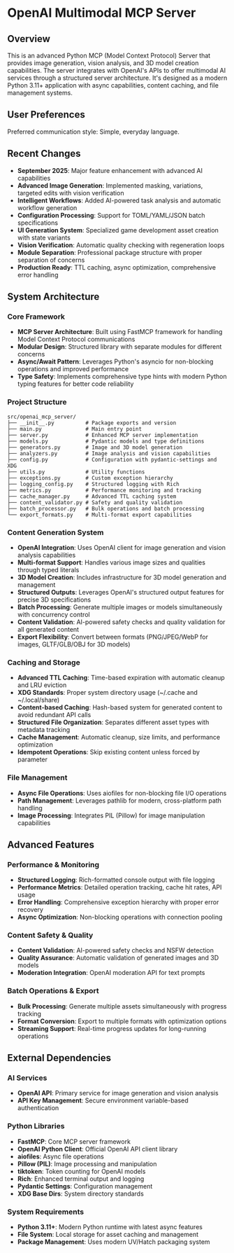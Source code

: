 # OpenAI Multimodal MCP Server

## Overview

This is an advanced Python MCP (Model Context Protocol) Server that provides image generation, vision analysis, and 3D model creation capabilities. The server integrates with OpenAI's APIs to offer multimodal AI services through a structured server architecture. It's designed as a modern Python 3.11+ application with async capabilities, content caching, and file management systems.

## User Preferences

Preferred communication style: Simple, everyday language.

## Recent Changes

- **September 2025**: Major feature enhancement with advanced AI capabilities
- **Advanced Image Generation**: Implemented masking, variations, targeted edits with vision verification
- **Intelligent Workflows**: Added AI-powered task analysis and automatic workflow generation
- **Configuration Processing**: Support for TOML/YAML/JSON batch specifications
- **UI Generation System**: Specialized game development asset creation with state variants
- **Vision Verification**: Automatic quality checking with regeneration loops
- **Module Separation**: Professional package structure with proper separation of concerns
- **Production Ready**: TTL caching, async optimization, comprehensive error handling

## System Architecture

### Core Framework
- **MCP Server Architecture**: Built using FastMCP framework for handling Model Context Protocol communications
- **Modular Design**: Structured library with separate modules for different concerns
- **Async/Await Pattern**: Leverages Python's asyncio for non-blocking operations and improved performance
- **Type Safety**: Implements comprehensive type hints with modern Python typing features for better code reliability

### Project Structure
```
src/openai_mcp_server/
├── __init__.py          # Package exports and version
├── main.py              # Main entry point
├── server.py            # Enhanced MCP server implementation
├── models.py            # Pydantic models and type definitions
├── generators.py        # Image and 3D model generation
├── analyzers.py         # Image analysis and vision capabilities
├── config.py            # Configuration with pydantic-settings and XDG
├── utils.py             # Utility functions
├── exceptions.py        # Custom exception hierarchy
├── logging_config.py    # Structured logging with Rich
├── metrics.py           # Performance monitoring and tracking
├── cache_manager.py     # Advanced TTL caching system
├── content_validator.py # Safety and quality validation
├── batch_processor.py   # Bulk operations and batch processing
└── export_formats.py    # Multi-format export capabilities
```

### Content Generation System
- **OpenAI Integration**: Uses OpenAI client for image generation and vision analysis capabilities
- **Multi-format Support**: Handles various image sizes and qualities through typed literals
- **3D Model Creation**: Includes infrastructure for 3D model generation and management
- **Structured Outputs**: Leverages OpenAI's structured output features for precise 3D specifications
- **Batch Processing**: Generate multiple images or models simultaneously with concurrency control
- **Content Validation**: AI-powered safety checks and quality validation for all generated content
- **Export Flexibility**: Convert between formats (PNG/JPEG/WebP for images, GLTF/GLB/OBJ for 3D models)

### Caching and Storage
- **Advanced TTL Caching**: Time-based expiration with automatic cleanup and LRU eviction
- **XDG Standards**: Proper system directory usage (~/.cache and ~/.local/share)
- **Content-based Caching**: Hash-based system for generated content to avoid redundant API calls
- **Structured File Organization**: Separates different asset types with metadata tracking
- **Cache Management**: Automatic cleanup, size limits, and performance optimization
- **Idempotent Operations**: Skip existing content unless forced by parameter

### File Management
- **Async File Operations**: Uses aiofiles for non-blocking file I/O operations
- **Path Management**: Leverages pathlib for modern, cross-platform path handling
- **Image Processing**: Integrates PIL (Pillow) for image manipulation capabilities

## Advanced Features

### Performance & Monitoring
- **Structured Logging**: Rich-formatted console output with file logging
- **Performance Metrics**: Detailed operation tracking, cache hit rates, API usage
- **Error Handling**: Comprehensive exception hierarchy with proper error recovery
- **Async Optimization**: Non-blocking operations with connection pooling

### Content Safety & Quality
- **Content Validation**: AI-powered safety checks and NSFW detection
- **Quality Assurance**: Automatic validation of generated images and 3D models
- **Moderation Integration**: OpenAI moderation API for text prompts

### Batch Operations & Export
- **Bulk Processing**: Generate multiple assets simultaneously with progress tracking
- **Format Conversion**: Export to multiple formats with optimization options
- **Streaming Support**: Real-time progress updates for long-running operations

## External Dependencies

### AI Services
- **OpenAI API**: Primary service for image generation and vision analysis
- **API Key Management**: Secure environment variable-based authentication

### Python Libraries
- **FastMCP**: Core MCP server framework
- **OpenAI Python Client**: Official OpenAI API client library
- **aiofiles**: Async file operations
- **Pillow (PIL)**: Image processing and manipulation
- **tiktoken**: Token counting for OpenAI models
- **Rich**: Enhanced terminal output and logging
- **Pydantic Settings**: Configuration management
- **XDG Base Dirs**: System directory standards

### System Requirements
- **Python 3.11+**: Modern Python runtime with latest async features
- **File System**: Local storage for asset caching and management
- **Package Management**: Uses modern UV/Hatch packaging system